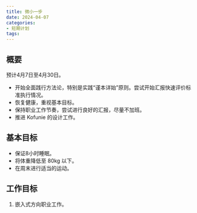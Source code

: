 ```yaml
---
title: 微小一步
date: 2024-04-07
categories:
- 短期计划
tags:
---
```


## 概要

预计4月7日至4月30日。

- 开始全面践行方法论，特别是实践“谨本详始”原则。尝试开始汇报快速评价标准执行情况。
- 恢复健康，重视基本目标。
- 保持职业工作节奏，尝试进行良好的汇报，尽量不加班。
- 推进 Kofunie 的设计工作。

## 基本目标

- 保证8小时睡眠。
- 将体重降低至 80kg 以下。
- 在周末进行适当的运动。

## 工作目标

1. 嵌入式方向职业工作。
